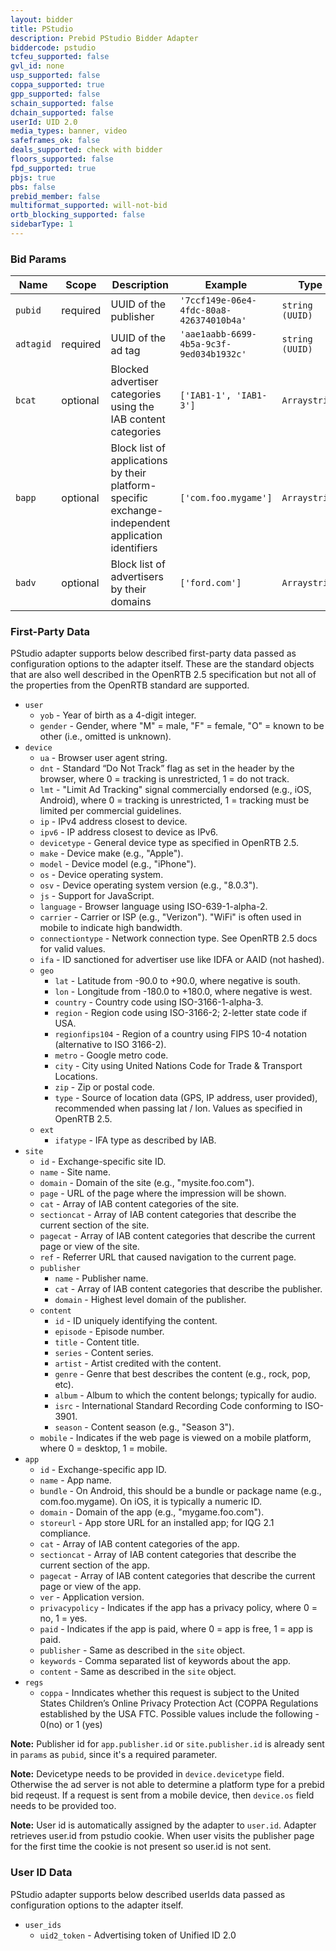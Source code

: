 ```yaml
---
layout: bidder
title: PStudio
description: Prebid PStudio Bidder Adapter
biddercode: pstudio
tcfeu_supported: false
gvl_id: none
usp_supported: false
coppa_supported: true
gpp_supported: false
schain_supported: false
dchain_supported: false
userId: UID 2.0
media_types: banner, video
safeframes_ok: false
deals_supported: check with bidder
floors_supported: false
fpd_supported: true
pbjs: true
pbs: false
prebid_member: false
multiformat_supported: will-not-bid
ortb_blocking_supported: false
sidebarType: 1
---
```


### Bid Params


| Name | Scope | Description | Example | Type |
|---------------|----------|-----------------------|-----------|-----------|
| `pubid` | required | UUID of the publisher | `'7ccf149e-06e4-4fdc-80a8-426374010b4a'` | `string (UUID)` |
| `adtagid` | required | UUID of the ad tag | `'aae1aabb-6699-4b5a-9c3f-9ed034b1932c'` | `string (UUID)` |
| `bcat` | optional | Blocked advertiser categories using the IAB content categories | `['IAB1-1', 'IAB1-3']` | `Arraystring` |
| `bapp` | optional | Block list of applications by their platform-specific exchange-independent application identifiers | `['com.foo.mygame']` | `Arraystring` |
| `badv` | optional | Block list of advertisers by their domains | `['ford.com']` | `Arraystring` |

### First-Party Data

PStudio adapter supports below described first-party data passed as configuration options to the adapter itself.
These are the standard objects that are also well described in the OpenRTB 2.5 specification but
not all of the properties from the OpenRTB standard are supported.

- `user`
  - `yob` - Year of birth as a 4-digit integer.
  - `gender` - Gender, where "M" = male, "F" = female, "O" = known to be other (i.e., omitted is unknown).
- `device`
  - `ua` - Browser user agent string.
  - `dnt` - Standard “Do Not Track” flag as set in the header by the browser, where 0 = tracking is unrestricted, 1 = do not track.
  - `lmt` - "Limit Ad Tracking" signal commercially endorsed (e.g., iOS, Android), where 0 = tracking is unrestricted, 1 = tracking must be limited per commercial guidelines.
  - `ip` - IPv4 address closest to device.
  - `ipv6` - IP address closest to device as IPv6.
  - `devicetype` - General device type as specified in OpenRTB 2.5.
  - `make` - Device make (e.g., "Apple").
  - `model` - Device model (e.g., "iPhone").
  - `os` - Device operating system.
  - `osv` - Device operating system version (e.g., "8.0.3").
  - `js` - Support for JavaScript.
  - `language` - Browser language using ISO-639-1-alpha-2.
  - `carrier` - Carrier or ISP (e.g., "Verizon"). "WiFi" is often used in mobile to indicate high bandwidth.
  - `connectiontype` - Network connection type. See OpenRTB 2.5 docs for valid values.
  - `ifa` - ID sanctioned for advertiser use like IDFA or AAID (not hashed).
  - `geo`
    - `lat` - Latitude from -90.0 to +90.0, where negative is south.
    - `lon` - Longitude from -180.0 to +180.0, where negative is west.
    - `country` - Country code using ISO-3166-1-alpha-3.
    - `region` - Region code using ISO-3166-2; 2-letter state code if USA.
    - `regionfips104` - Region of a country using FIPS 10-4 notation (alternative to ISO 3166-2).
    - `metro` - Google metro code.
    - `city` - City using United Nations Code for Trade & Transport Locations.
    - `zip` - Zip or postal code.
    - `type` - Source of location data (GPS, IP address, user provided), recommended when passing lat / lon. Values as specified in OpenRTB 2.5.
  - `ext`
    - `ifatype` - IFA type as described by IAB.
- `site`
  - `id` - Exchange-specific site ID.
  - `name` - Site name.
  - `domain` - Domain of the site (e.g., "mysite.foo.com").
  - `page` - URL of the page where the impression will be shown.
  - `cat` - Array of IAB content categories of the site.
  - `sectioncat` - Array of IAB content categories that describe the current section of the site.
  - `pagecat` - Array of IAB content categories that describe the current page or view of the site.
  - `ref` - Referrer URL that caused navigation to the current page.
  - `publisher`
    - `name` - Publisher name.
    - `cat` - Array of IAB content categories that describe the publisher.
    - `domain` - Highest level domain of the publisher.
  - `content`
    - `id` - ID uniquely identifying the content.
    - `episode` - Episode number.
    - `title` - Content title.
    - `series` - Content series.
    - `artist` - Artist credited with the content.
    - `genre` - Genre that best describes the content (e.g., rock, pop, etc).
    - `album` - Album to which the content belongs; typically for audio.
    - `isrc` - International Standard Recording Code conforming to ISO-3901.
    - `season` - Content season (e.g., "Season 3").
  - `mobile` - Indicates if the web page is viewed on a mobile platform, where 0 = desktop, 1 = mobile.
- `app`
  - `id` - Exchange-specific app ID.
  - `name` - App name.
  - `bundle` - On Android, this should be a bundle or package name (e.g., com.foo.mygame). On iOS, it is typically a numeric ID.
  - `domain` - Domain of the app (e.g., "mygame.foo.com").
  - `storeurl` - App store URL for an installed app; for IQG 2.1 compliance.
  - `cat` - Array of IAB content categories of the app.
  - `sectioncat` - Array of IAB content categories that describe the current section of the app.
  - `pagecat` - Array of IAB content categories that describe the current page or view of the app.
  - `ver` - Application version.
  - `privacypolicy` - Indicates if the app has a privacy policy, where 0 = no, 1 = yes.
  - `paid` - Indicates if the app is paid, where 0 = app is free, 1 = app is paid.
  - `publisher` - Same as described in the `site` object.
  - `keywords` - Comma separated list of keywords about the app.
  - `content` - Same as described in the `site` object.
- `regs`
  - `coppa` - Inndicates whether this request is subject to the United States Children’s Online Privacy Protection Act (COPPA Regulations established by the USA FTC. Possible values include the following - 0(no) or 1 (yes)

**Note:** Publisher id for `app.publisher.id` or `site.publisher.id` is already sent in `params` as `pubid`, since it's a required parameter.

**Note:** Devicetype needs to be provided in `device.devicetype` field.
Otherwise the ad server is not able to determine a platform type for a prebid bid reqeust. If a request is sent from a mobile device, then `device.os` field needs to be provided too.

**Note:** User id is automatically assigned by the adapter to `user.id`. Adapter retrieves user.id from pstudio cookie. When user visits the publisher page for the first time the cookie is not present so user.id is not sent.

### User ID Data

PStudio adapter supports below described userIds data passed as configuration options to the adapter itself.

- `user_ids`
  - `uid2_token` - Advertising token of Unified ID 2.0
